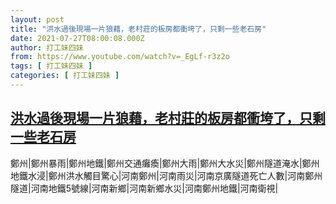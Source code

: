 ```yaml
---
layout: post
title: "洪水過後現場一片狼藉，老村莊的板房都衝垮了，只剩一些老石房"
date: 2021-07-27T08:00:08.000Z
author: 打工妹四妹
from: https://www.youtube.com/watch?v=_EgLf-r3z2o
tags: [ 打工妹四妹 ]
categories: [ 打工妹四妹 ]
---
```

<!--1627372808000-->
[洪水過後現場一片狼藉，老村莊的板房都衝垮了，只剩一些老石房](https://www.youtube.com/watch?v=_EgLf-r3z2o)
------

<div>
鄭州|鄭州暴雨|鄭州地鐵|鄭州交通癱瘓|鄭州大雨|鄭州大水災|鄭州隧道淹水|鄭州地鐵水浸|鄭州洪水觸目驚心|河南鄭州|河南雨災|河南京廣隧道死亡人數|河南鄭州隧道|河南地鐵5號線|河南新鄉|河南新鄉水災|河南鄭州地鐵|河南衛視|
</div>
